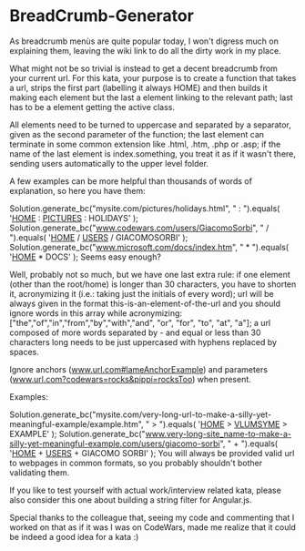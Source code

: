 # BreadCrumb-Generator
As breadcrumb menùs are quite popular today, I won't digress much on explaining them, leaving the wiki link to do all the dirty work in my place.

What might not be so trivial is instead to get a decent breadcrumb from your current url. For this kata, your purpose is to create a function that takes a url, strips the first part (labelling it always HOME) and then builds it making each element but the last a <a> element linking to the relevant path; last has to be a <span> element getting the active class.

All elements need to be turned to uppercase and separated by a separator, given as the second parameter of the function; the last element can terminate in some common extension like .html, .htm, .php or .asp; if the name of the last element is index.something, you treat it as if it wasn't there, sending users automatically to the upper level folder.

A few examples can be more helpful than thousands of words of explanation, so here you have them:

Solution.generate_bc("mysite.com/pictures/holidays.html", " : ").equals( '<a href="/">HOME</a> : <a href="/pictures/">PICTURES</a> : <span class="active">HOLIDAYS</span>' );
Solution.generate_bc("www.codewars.com/users/GiacomoSorbi", " / ").equals( '<a href="/">HOME</a> / <a href="/users/">USERS</a> / <span class="active">GIACOMOSORBI</span>' );
Solution.generate_bc("www.microsoft.com/docs/index.htm", " * ").equals( '<a href="/">HOME</a> * <span class="active">DOCS</span>' );
Seems easy enough?

Well, probably not so much, but we have one last extra rule: if one element (other than the root/home) is longer than 30 characters, you have to shorten it, acronymizing it (i.e.: taking just the initials of every word); url will be always given in the format this-is-an-element-of-the-url and you should ignore words in this array while acronymizing: ["the","of","in","from","by","with","and", "or", "for", "to", "at", "a"]; a url composed of more words separated by - and equal or less than 30 characters long needs to be just uppercased with hyphens replaced by spaces.

Ignore anchors (www.url.com#lameAnchorExample) and parameters (www.url.com?codewars=rocks&pippi=rocksToo) when present.

Examples:

Solution.generate_bc("mysite.com/very-long-url-to-make-a-silly-yet-meaningful-example/example.htm", " > ").equals( '<a href="/">HOME</a> > <a href="/very-long-url-to-make-a-silly-yet-meaningful-example/">VLUMSYME</a> > <span class="active">EXAMPLE</span>' );
Solution.generate_bc("www.very-long-site_name-to-make-a-silly-yet-meaningful-example.com/users/giacomo-sorbi", " + ").equals( '<a href="/">HOME</a> + <a href="/users/">USERS</a> + <span class="active">GIACOMO SORBI</span>' );
You will always be provided valid url to webpages in common formats, so you probably shouldn't bother validating them.

If you like to test yourself with actual work/interview related kata, please also consider this one about building a string filter for Angular.js.

Special thanks to the colleague that, seeing my code and commenting that I worked on that as if it was I was on CodeWars, made me realize that it could be indeed a good idea for a kata :)
